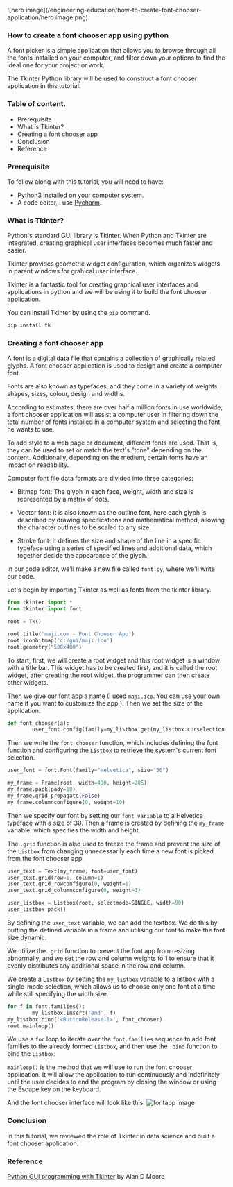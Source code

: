 ![hero image](/engineering-education/how-to-create-font-chooser-application/hero image.png)

### How to create a font chooser app using python 
A font picker is a simple application that allows you to browse through all the fonts installed on your computer, and filter down your options to find the ideal one for your project or work.

The Tkinter Python library will be used to construct a font chooser application in this tutorial.

### Table of content.
- Prerequisite
- What is Tkinter?
- Creating a font chooser app
- Conclusion
- Reference

### Prerequisite
To follow along with this tutorial, you will need to have:

- [Python3](https://www.python.org/downloads/) installed on your computer system.
- A code editor, i use [Pycharm](https://www.jetbrains.com/pycharm/download/).

### What is Tkinter?
Python's standard GUI library is Tkinter. When Python and Tkinter are integrated, creating graphical user interfaces becomes much faster and easier. 

Tkinter provides geometric widget configuration, which organizes widgets in parent windows for grahical user interface.

Tkinter is a fantastic tool for creating graphical user interfaces and applications in python and we will be using it to build the font chooser application.

You can install Tkinter by using the `pip` command.

```python
pip install tk
```

### Creating a font chooser app
A font is a digital data file that contains a collection of graphically related glyphs. A font chooser application is used to design and create a computer font.

Fonts are also known as typefaces, and they come in a variety of weights, shapes, sizes, colour, design and  widths.

According to estimates, there are over half a million fonts in use worldwide; a font chooser application will assist a computer user in filtering down the total number of fonts installed in a computer system and selecting the font he wants to use.

To add style to a web page or document, different fonts are used. That is, they can be used to set or match the text's "tone" depending on the content. Additionally, depending on the medium, certain fonts have an impact on readability.

Computer font file data formats are divided into three categories:

- Bitmap font: The glyph in each face, weight, width and size is represented by a matrix of dots.

- Vector font: It is also known as the outline font, here each glyph is described by drawing specifications and mathematical method, allowing the character outlines to be scaled to any size.

- Stroke font: It defines the size and shape of the line in a specific typeface using a series of specified lines and additional data, which together decide the appearance of the glyph.

In our code editor, we'll make a new file called `font.py`, where we'll write our code.

Let's begin by importing Tkinter as well as fonts from the tkinter library.

```python
from tkinter import *
from tkinter import font

root = Tk()

root.title('maji.com - Font Chooser App')
root.iconbitmap('c:/gui/maji.ico')
root.geometry("500x400")
```

To start, first, we will create a root widget and this root widget is a window with a title bar. This widget has to be created first, and it is called the root widget, after creating the root widget, the programmer can then create other widgets.

Then we give our font app a name (I used `maji.ico`. You can use your own name if you want to customize the app.). Then we set the size of the application.

```python
def font_chooser(a):
        user_font.config(family=my_listbox.get(my_listbox.curselection()))
```

Then we write the `font_chooser` function, which includes defining the font function and configuring the `Listbox` to retrieve the system's current font selection.

```python
user_font = font.Font(family="Helvetica", size="30")

my_frame = Frame(root, width=490, height=285)
my_frame.pack(pady=10)
my_frame.grid_propagate(False)
my_frame.columnconfigure(0, weight=10)
```

Then we specify our font by setting our `font_variable` to a Helvetica typeface with a size of 30. Then a frame is created by defining the `my_frame` variable, which specifies the width and height.

The `.grid` function is also used to freeze the frame and prevent the size of the `Listbox` from changing unnecessarily each time a new font is picked from the font chooser app.

```python
user_text = Text(my_frame, font=user_font)
user_text.grid(row=1, column=1)
user_text.grid_rowconfigure(0, weight=1)
user_text.grid_columnconfigure(0, weight=1)

user_listbox = Listbox(root, selectmode=SINGLE, width=90)
user_listbox.pack()
```

By defining the `user_text` variable, we can add the textbox. We do this by putting the defined variable in a frame and utilising our font to make the font size dynamic.

We utilize the `.grid` function to prevent the font app from resizing abnormally, and we set the row and column weights to 1 to ensure that it evenly distributes any additional space in the row and column.

We create a `Listbox` by setting the `my_listbox` variable to a listbox with a single-mode selection, which allows us to choose only one font at a time while still specifying the width size.

```python
for f in font.families():
        my_listbox.insert('end', f)
my_listbox.bind('<ButtonRelease-1>', font_chooser)
root.mainloop()
```

We use a `for` loop to iterate over the `font.families` sequence to add font families to the already formed `Listbox`, and then use the `.bind` function to bind the `Listbox`.

`mainloop()` is the method that we will use to run the font chooser application. It will allow the application to run continuously and indefinitely until the user decides to end the program by closing the window or using the Escape key on the keyboard.

And the font chooser interface will look like this:
![fontapp image](/engineering-education/how-to-create-font-chooser-application/fontchooser.png)

### Conclusion
In this tutorial, we reviewed the role of Tkinter in data science and built a font chooser application.

### Reference
[Python GUI programming with Tkinter](https://www.perlego.com/book/721869/python-gui-programming-with-tkinter-pdf) by Alan D Moore

